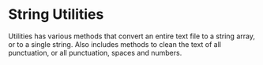 # String Utilities
Utilities has various methods that convert an entire text file to a string array, or to a single string. Also includes methods to
clean the text of all punctuation, or all punctuation, spaces and numbers.
